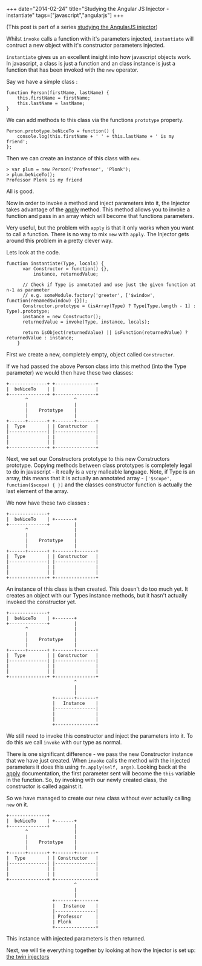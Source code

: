 +++
date="2014-02-24"
title="Studying the Angular JS Injector - instantiate"
tags=["javascript","angularjs"]
+++

(This post is part of a series [studying the AngularJS injector](http://taoofcode.net/studying-the-angular-injector/))

Whilst `invoke` calls a function with it's parameters injected, `instantiate` will contruct a new object with it's constructor parameters injected.

`instantiate` gives us an excellent insight into how javascript objects work. In javascript, a class is just a function and an class instance is just a function that has been invoked with the `new` operator.

Say we have a simple class :

```language-javascript
function Person(firstName, lastName) {
	this.firstName = firstName;
    this.lastName = lastName;
}
```

We can add methods to this class via the functions `prototype` property.

```language-javascript
Person.prototype.beNiceTo = function() {
	console.log(this.firstName + ' ' + this.lastName + ' is my friend';
};
```

Then we can create an instance of this class with `new`.

```language-javascript
> var plum = new Person('Professor', 'Plonk');
> plum.beNiceTo();
Professor Plonk is my friend
```

All is good.

Now in order to invoke a method and inject parameters into it, the Injector takes advantage of the [apply](https://developer.mozilla.org/en-US/docs/Web/JavaScript/Reference/Global_Objects/Function/apply) method. This method allows you to invoke a function and pass in an array which will become that functions parameters. 

Very useful, but the problem with `apply` is that it only works when you want to call a function. There is no way to mix `new` with `apply`. The Injector gets around this problem in a pretty clever way.

Lets look at the code.

```language-javascript
function instantiate(Type, locals) {
      var Constructor = function() {},
          instance, returnedValue;

      // Check if Type is annotated and use just the given function at n-1 as parameter
      // e.g. someModule.factory('greeter', ['$window', function(renamed$window) {}]);
      Constructor.prototype = (isArray(Type) ? Type[Type.length - 1] : Type).prototype;
      instance = new Constructor();
      returnedValue = invoke(Type, instance, locals);

      return isObject(returnedValue) || isFunction(returnedValue) ? returnedValue : instance;
    }
```

First we create a new, completely empty, object called `Constructor`.

If we had passed the above Person class into this method (into the Type parameter) we would then have these two classes:

```
+--------------+ +---------------+
|  beNiceTo    | |               |
+--------------+ +---------------+
       ^                 ^
       |                 |
       |    Prototype    |
       |                 |
+------+-------+ +-------+-------+
|  Type        | | Constructor   |
|--------------| |---------------|
|              | |               |
|              | |               |
+--------------+ +---------------+
```

Next, we set our Constructors prototype to this new Constructors prototype. Copying methods between class prototypes is completely legal to do in javascript - it really is a very malleable language. Note, if Type is an array, this means that it is actually an annotated array - `['$scope', function($scope) { }]` and the classes constructor function is actually the last element of the array.

We now have these two classes :

```
+--------------+
|  beNiceTo    | +-------+
+--------------+         |
       ^                 |
       |                 |
       |    Prototype    |
       |                 |
+------+-------+ +-------+-------+
|  Type        | | Constructor   |
|--------------| |---------------|
|              | |               |
|              | |               |
+--------------+ +---------------+
```

An instance of this class is then created. This doesn't do too much yet. It creates an object with our Types instance methods, but it hasn't actually invoked the constructor yet.

```
+--------------+
|  beNiceTo    | +-------+
+--------------+         |
       ^                 |
       |                 |
       |    Prototype    |
       |                 |
+------+-------+ +-------+-------+
|  Type        | | Constructor   |
|--------------| |---------------|
|              | |               |
|              | |               |
+--------------+ +---------------+
                         ^
                         |
                         |
                 +-------+-------+
                 |   Instance    |
                 |---------------|
                 |               |
                 |               |
                 +---------------+
```

We still need to invoke this constructor and inject the parameters into it. To do this we call `invoke` with our type as normal. 

There is one significant difference - we pass the new Constructor instance that we have just created. When `invoke` calls the method with the injected parameters it does this using `fn.apply(self, args)`. Looking back at the [apply](https://developer.mozilla.org/en-US/docs/Web/JavaScript/Reference/Global_Objects/Function/apply) documentation, the first parameter sent will become the `this` variable in the function. So, by invoking with our newly created class, the constructor is called against it.

So we have managed to create our new class without ever actually calling `new` on it.

```
+--------------+
|  beNiceTo    | +-------+
+--------------+         |
       ^                 |
       |                 |
       |    Prototype    |
       |                 |
+------+-------+ +-------+-------+
|  Type        | | Constructor   |
|--------------| |---------------|
|              | |               |
|              | |               |
+--------------+ +---------------+
                         ^
                         |
                         |
                 +-------+-------+
                 |   Instance    |
                 |---------------|
                 | Professor     |
                 | Plonk         |
                 +---------------+
```

This instance with injected parameters is then returned.

Next, we will tie everything together by looking at how the Injector is set up: [the twin injectors](http://taoofcode.net/studying-the-angular-injector-the-twin-injectors)